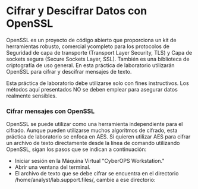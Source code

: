 # Cifrar y Descifrar Datos con OpenSSL

OpenSSL es un proyecto de código abierto que proporciona un kit de herramientas robusto, comercial ycompleto para los protocolos de Seguridad de capa de transporte (Transport Layer Security, TLS) y Capa de sockets segura (Secure Sockets Layer, SSL). También es una biblioteca de criptografía de uso general. En
esta práctica de laboratorio utilizarán OpenSSL para cifrar y descifrar mensajes de texto.

Esta práctica de laboratorio debe utilizarse solo con fines instructivos. Los métodos aquí presentados NO se deben emplear para asegurar datos realmente sensibles.

### Cifrar mensajes con OpenSSL

OpenSSL se puede utilizar como una herramienta independiente para el cifrado. Aunque pueden utilizarse muchos algoritmos de cifrado, esta práctica de laboratorio se enfoca en AES. Si quieren utilizar AES para cifrar un archivo de texto directamente desde la línea de comando utilizando OpenSSL, sigan los pasos que se indican a continuación:

- Iniciar sesión en la Máquina Virtual "CyberOPS Workstation."
- Abrir una ventana del terminal.
- El archivo de texto que se debe cifrar se encuentra en el directorio /home/analyst/lab.support.files/, cambie a ese directorio:

